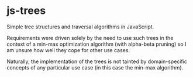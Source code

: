 # js-trees
Simple tree structures and traversal algorithms in JavaScript.

Requirements were driven solely by the need to use such trees in the context of a min-max
optimization algorithm (with alpha-beta pruning) so I am unsure how well they cope for
other use cases.

Naturally, the implementation of the trees is not tainted by domain-specific concepts of
any particular use case (in this case the min-max algorithm).
